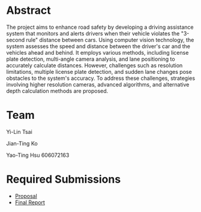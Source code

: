 # Abstract

The project aims to enhance road safety by developing a driving assistance system that monitors and alerts drivers when their vehicle violates the "3-second rule" distance between cars. Using computer vision technology, the system assesses the speed and distance between the driver's car and the vehicles ahead and behind. It employs various methods, including license plate detection, multi-angle camera analysis, and lane positioning to accurately calculate distances. However, challenges such as resolution limitations, multiple license plate detection, and sudden lane changes pose obstacles to the system's accuracy. To address these challenges, strategies involving higher resolution cameras, advanced algorithms, and alternative depth calculation methods are proposed.

# Team

Yi-Lin Tsai

Jian-Ting Ko

Yao-Ting Hsu 606072163

# Required Submissions
- [Proposal](proposal.md)
- [Final Report](report.md)
